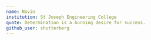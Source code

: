 ```yaml
---
name: Novin 
institution: St Joseph Engineering College
quote: Determination is a burning desire for success.
github_user: shutterberg
---
```


